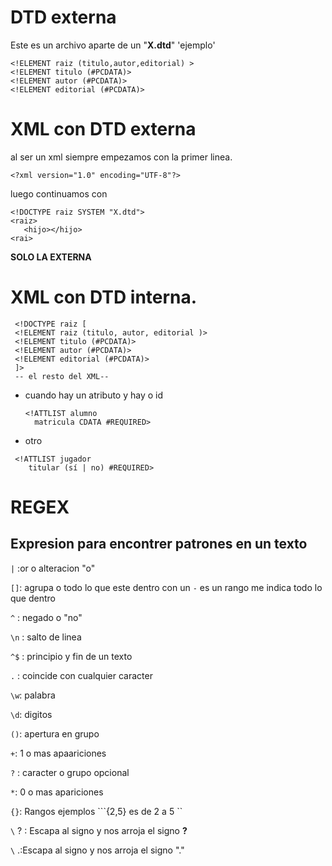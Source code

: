 # DTD externa

Este es un archivo aparte de un "**X.dtd**"  'ejemplo'
```
<!ELEMENT raiz (titulo,autor,editorial) >
<!ELEMENT titulo (#PCDATA)>
<!ELEMENT autor (#PCDATA)>
<!ELEMENT editorial (#PCDATA)>
```
# XML con DTD externa
 
 al ser un xml siempre empezamos con la primer linea.
 ```
 <?xml version="1.0" encoding="UTF-8"?>
 ```

 luego continuamos con 
 ```
 <!DOCTYPE raiz SYSTEM "X.dtd">
 <raiz>
    <hijo></hijo>
<rai>
```
 **SOLO LA EXTERNA**

# XML con DTD interna.
 ```
  <!DOCTYPE raiz [
  <!ELEMENT raiz (titulo, autor, editorial )>
  <!ELEMENT titulo (#PCDATA)>
  <!ELEMENT autor (#PCDATA)>
  <!ELEMENT editorial (#PCDATA)>
  ]> 
  -- el resto del XML--
```
* cuando hay un atributo y hay o id
  ```
  <!ATTLIST alumno
    matricula CDATA #REQUIRED>
 + otro
```
 <!ATTLIST jugador
    titular (sí | no) #REQUIRED>
```

# REGEX

## Expresion para encontrer patrones en un texto

``|`` :or o alteracion "o"

`` [] ``: agrupa o todo lo que este dentro con un ``-`` es un rango me indica todo lo que dentro

``^`` : negado o "no"

``\n`` : salto de linea 

``^$`` : principio y fin de un texto 

``.`` : coincide con cualquier caracter

``\w``: palabra 

``\d``: digitos

``()``: apertura en grupo

``+``: 1 o mas apaariciones

``?`` : caracter o grupo opcional

``*``: 0 o mas apariciones

``{}``: Rangos ejemplos ```{2,5} es de 2 a 5 ``

``\`` ? : Escapa  al signo y nos arroja el signo **?**

``\`` .:Escapa al signo y nos arroja el  signo "." 


